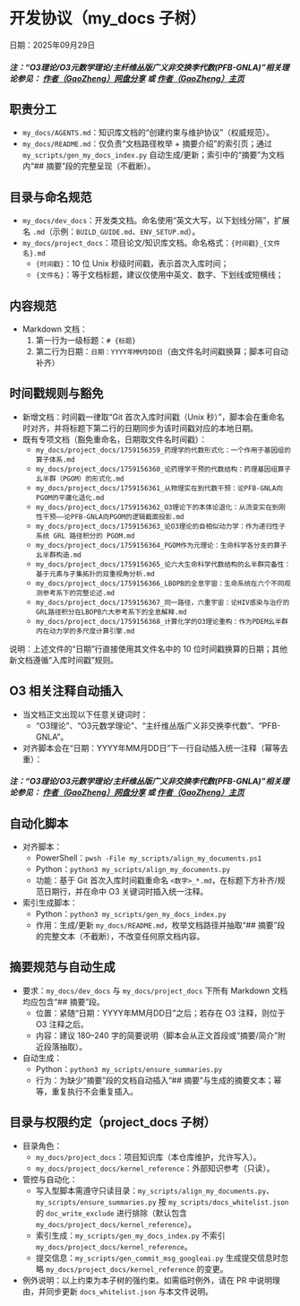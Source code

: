 # 开发协议（my_docs 子树）
日期：2025年09月29日
#### ***注：“O3理论/O3元数学理论/主纤维丛版广义非交换李代数(PFB-GNLA)”相关理论参见： [作者（GaoZheng）网盘分享](https://drive.google.com/drive/folders/1lrgVtvhEq8cNal0Aa0AjeCNQaRA8WERu?usp=sharing) 或 [作者（GaoZheng）主页](https://mymetamathematics.blogspot.com)***

## 职责分工
- `my_docs/AGENTS.md`：知识库文档的“创建约束与维护协议”（权威规范）。
- `my_docs/README.md`：仅负责“文档路径枚举 + 摘要介绍”的索引页；通过 `my_scripts/gen_my_docs_index.py` 自动生成/更新；索引中的“摘要”为文档内“## 摘要”段的完整呈现（不截断）。

## 目录与命名规范
- `my_docs/dev_docs`：开发类文档。命名使用“英文大写，以下划线分隔”，扩展名 `.md`（示例：`BUILD_GUIDE.md`、`ENV_SETUP.md`）。
- `my_docs/project_docs`：项目论文/知识库文档。命名格式：`{时间戳}_{文件名}.md`
  - `{时间戳}`：10 位 Unix 秒级时间戳，表示首次入库时间；
  - `{文件名}`：等于文档标题，建议仅使用中英文、数字、下划线或短横线；

## 内容规范
- Markdown 文档：
  1) 第一行为一级标题：`# {标题}`
  2) 第二行为日期：`日期：YYYY年MM月DD日`（由文件名时间戳换算；脚本可自动补齐）

## 时间戳规则与豁免
- 新增文档：时间戳一律取“Git 首次入库时间戳（Unix 秒）”，脚本会在重命名时对齐，并将标题下第二行的日期同步为该时间戳对应的本地日期。
- 既有专项文档（豁免重命名，日期取文件名时间戳）：
  - `my_docs/project_docs/1759156359_药理学的代数形式化：一个作用于基因组的算子体系.md`
  - `my_docs/project_docs/1759156360_论药理学干预的代数结构：药理基因组算子幺半群（PGOM）的形式化.md`
  - `my_docs/project_docs/1759156361_从物理实在到代数干预：论PFB-GNLA向PGOM的平庸化退化.md`
  - `my_docs/project_docs/1759156362_O3理论下的本体论退化：从流变实在到刚性干预——论PFB-GNLA向PGOM的逻辑截面投影.md`
  - `my_docs/project_docs/1759156363_论O3理论的自相似动力学：作为递归性子系统 GRL 路径积分的 PGOM.md`
  - `my_docs/project_docs/1759156364_PGOM作为元理论：生命科学各分支的算子幺半群构造.md`
  - `my_docs/project_docs/1759156365_论六大生命科学代数结构的幺半群完备性：基于元素与子集拓扑的双重视角分析.md`
  - `my_docs/project_docs/1759156366_LBOPB的全息宇宙：生命系统在六个不同观测参考系下的完整论述.md`
  - `my_docs/project_docs/1759156367_同一路径，六重宇宙：论HIV感染与治疗的GRL路径积分在LBOPB六大参考系下的全息解释.md`
  - `my_docs/project_docs/1759156368_计算化学的O3理论重构：作为PDEM幺半群内在动力学的多尺度计算引擎.md`

说明：上述文件的“日期”行直接使用其文件名中的 10 位时间戳换算的日期；其他新文档遵循“入库时间戳”规则。

## O3 相关注释自动插入
- 当文档正文出现以下任意关键词时：
  - “O3理论”、“O3元数学理论”、“主纤维丛版广义非交换李代数”、“PFB-GNLA”。
- 对齐脚本会在“日期：YYYY年MM月DD日”下一行自动插入统一注释（幂等去重）：

#### ***注：“O3理论/O3元数学理论/主纤维丛版广义非交换李代数(PFB-GNLA)”相关理论参见： [作者（GaoZheng）网盘分享](https://drive.google.com/drive/folders/1lrgVtvhEq8cNal0Aa0AjeCNQaRA8WERu?usp=sharing) 或 [作者（GaoZheng）主页](https://mymetamathematics.blogspot.com)***

## 自动化脚本
- 对齐脚本：
  - PowerShell：`pwsh -File my_scripts/align_my_documents.ps1`
  - Python：`python3 my_scripts/align_my_documents.py`
  - 功能：基于 Git 首次入库时间戳重命名 `<数字>_*.md`，在标题下方补齐/规范日期行，并在命中 O3 关键词时插入统一注释。
- 索引生成脚本：
  - Python：`python3 my_scripts/gen_my_docs_index.py`
  - 作用：生成/更新 `my_docs/README.md`，枚举文档路径并抽取“## 摘要”段的完整文本（不截断），不改变任何原文档内容。

## 摘要规范与自动生成
- 要求：`my_docs/dev_docs` 与 `my_docs/project_docs` 下所有 Markdown 文档均应包含“## 摘要”段。
  - 位置：紧随“日期：YYYY年MM月DD日”之后；若存在 O3 注释，则位于 O3 注释之后。
  - 内容：建议 180–240 字的简要说明（脚本会从正文首段或“摘要/简介”附近段落抽取）。
- 自动生成：
  - Python：`python3 my_scripts/ensure_summaries.py`
  - 行为：为缺少“摘要”段的文档自动插入“## 摘要”与生成的摘要文本；幂等，重复执行不会重复插入。
## 目录与权限约定（project_docs 子树）
- 目录角色：
  - `my_docs/project_docs`：项目知识库（本仓库维护，允许写入）。
  - `my_docs/project_docs/kernel_reference`：外部知识参考（只读）。
- 管控与自动化：
  - 写入型脚本需遵守只读目录：`my_scripts/align_my_documents.py`、`my_scripts/ensure_summaries.py` 按 `my_scripts/docs_whitelist.json` 的 `doc_write_exclude` 进行排除（默认包含 `my_docs/project_docs/kernel_reference`）。
  - 索引生成：`my_scripts/gen_my_docs_index.py` 不索引 `my_docs/project_docs/kernel_reference`。
  - 提交信息：`my_scripts/gen_commit_msg_googleai.py` 生成提交信息时忽略 `my_docs/project_docs/kernel_reference` 的变更。
- 例外说明：以上约束为本子树的强约束。如需临时例外，请在 PR 中说明理由，并同步更新 `docs_whitelist.json` 与本文件说明。
